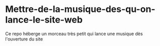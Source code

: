 # Mettre-de-la-musique-des-qu-on-lance-le-site-web
 Ce repo héberge un morceau très petit qui lance une musique dès l'ouverture du site
